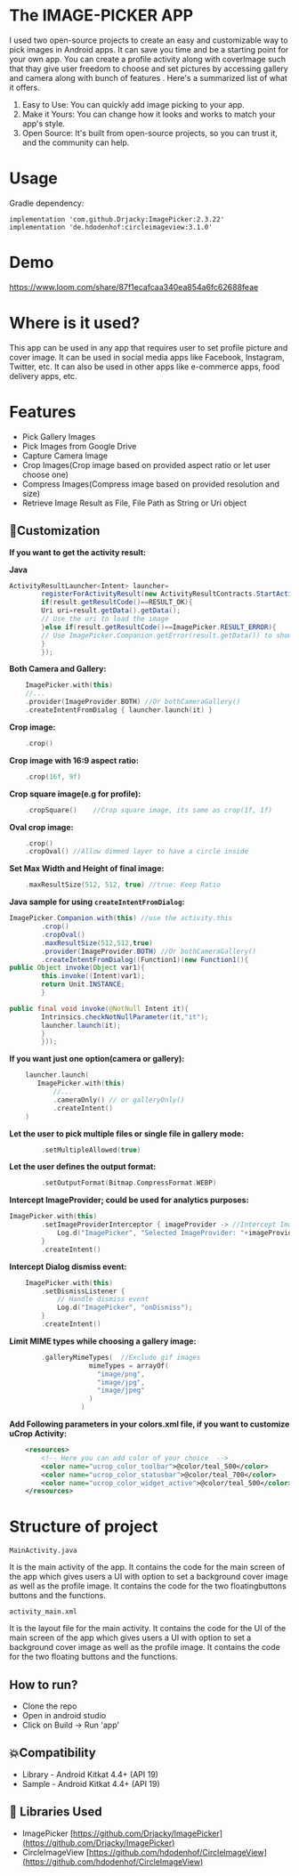 # The IMAGE-PICKER APP
I used two open-source projects to create an easy and customizable way to pick images in Android apps. It can save you time and be a starting point for your own app. You can create a profile activity along with coverImage such that thay give user freedom to choose and set pictures by accessing gallery and camera along with bunch of features . Here's a summarized list of what it offers.

1. Easy to Use: You can quickly add image picking to your app.
2. Make it Yours: You can change how it looks and works to match your app's style.
3. Open Source: It's built from open-source projects, so you can trust it, and the community can help.



# Usage

Gradle dependency:

```
implementation 'com.github.Drjacky:ImagePicker:2.3.22'
implementation 'de.hdodenhof:circleimageview:3.1.0'
```
# Demo
https://www.loom.com/share/87f1ecafcaa340ea854a6fc62688feae

# Where is it used?
This app can be used in any app that requires user to set profile picture and cover image. It can be used in social media apps like Facebook, Instagram, Twitter, etc. It can also be used in other apps like e-commerce apps, food delivery apps, etc.


# Features
- Pick Gallery Images
- Pick Images from Google Drive
- Capture Camera Image
- Crop Images(Crop image based on provided aspect ratio or let user choose one)
- Compress Images(Compress image based on provided resolution and size)
- Retrieve Image Result as File, File Path as String or Uri object
## 🎨Customization

**If you want to get the activity result:**


**Java**

```java
ActivityResultLauncher<Intent> launcher=
        registerForActivityResult(new ActivityResultContracts.StartActivityForResult(),(ActivityResult result)->{
        if(result.getResultCode()==RESULT_OK){
        Uri uri=result.getData().getData();
        // Use the uri to load the image
        }else if(result.getResultCode()==ImagePicker.RESULT_ERROR){
        // Use ImagePicker.Companion.getError(result.getData()) to show an error
        }
        });
```

**Both Camera and Gallery:**

```kotlin
    ImagePicker.with(this)
    //...
    .provider(ImageProvider.BOTH) //Or bothCameraGallery()
    .createIntentFromDialog { launcher.launch(it) }
```

**Crop image:**

```kotlin
    .crop()
```

**Crop image with 16:9 aspect ratio:**

```kotlin
    .crop(16f, 9f)
```

**Crop square image(e.g for profile):**

```kotlin
    .cropSquare()    //Crop square image, its same as crop(1f, 1f)
```

**Oval crop image:**

```kotlin
    .crop()
    .cropOval() //Allow dimmed layer to have a circle inside
```

**Set Max Width and Height of final image:**

```kotlin
    .maxResultSize(512, 512, true) //true: Keep Ratio
```

**Java sample for using `createIntentFromDialog`:**

```java
ImagePicker.Companion.with(this) //use the activity.this
        .crop()
        .cropOval()
        .maxResultSize(512,512,true)
        .provider(ImageProvider.BOTH) //Or bothCameraGallery()
        .createIntentFromDialog((Function1)(new Function1(){
public Object invoke(Object var1){
        this.invoke((Intent)var1);
        return Unit.INSTANCE;
        }

public final void invoke(@NotNull Intent it){
        Intrinsics.checkNotNullParameter(it,"it");
        launcher.launch(it);
        }
        }));
```

**If you want just one option(camera or gallery):**

```kotlin
    launcher.launch(
       ImagePicker.with(this)
           //...
           .cameraOnly() // or galleryOnly()
           .createIntent()
    )
```




**Let the user to pick multiple files or single file in gallery mode:**

```kotlin
        .setMultipleAllowed(true)
```

**Let the user defines the output format:**

```kotlin
        .setOutputFormat(Bitmap.CompressFormat.WEBP)
```

**Intercept ImageProvider; could be used for analytics purposes:**

```kotlin
ImagePicker.with(this)
        .setImageProviderInterceptor { imageProvider -> //Intercept ImageProvider
            Log.d("ImagePicker", "Selected ImageProvider: "+imageProvider.name)
        }
        .createIntent()
```

**Intercept Dialog dismiss event:**

```kotlin
    ImagePicker.with(this)
    	.setDismissListener {
    		// Handle dismiss event
    		Log.d("ImagePicker", "onDismiss");
    	}
    	.createIntent()
```

**Limit MIME types while choosing a gallery image:**

```kotlin
        .galleryMimeTypes(  //Exclude gif images
                    mimeTypes = arrayOf(
                      "image/png",
                      "image/jpg",
                      "image/jpeg"
                    )
                  )
```

**Add Following parameters in your **colors.xml** file, if you want to customize uCrop Activity:**

```xml
    <resources>
        <!-- Here you can add color of your choice  -->
        <color name="ucrop_color_toolbar">@color/teal_500</color>
        <color name="ucrop_color_statusbar">@color/teal_700</color>
        <color name="ucrop_color_widget_active">@color/teal_500</color>
    </resources>
```



# Structure of project
`MainActivity.java`

It is the main activity of the app. It contains the code for the main screen of the app which gives users a UI with option to set a background cover image as well as the profile image. It contains the code for the two floatingbuttons buttons and the functions.

`activity_main.xml
`

It is the layout file for the main activity. It contains the code for the UI of the main screen of the app which gives users a UI with option to set a background cover image as well as the profile image. It contains the code for the two floating buttons and the functions.

## How to run?
- Clone the repo
- Open in android studio
- Click on Build -> Run 'app'

## 💥Compatibility

  * Library - Android Kitkat 4.4+ (API 19)
  * Sample - Android Kitkat 4.4+ (API 19)

## 📃 Libraries Used
* ImagePicker [https://github.com/Drjacky/ImagePicker](https://github.com/Drjacky/ImagePicker)
* CircleImageView [https://github.com/hdodenhof/CircleImageView](https://github.com/hdodenhof/CircleImageView)
